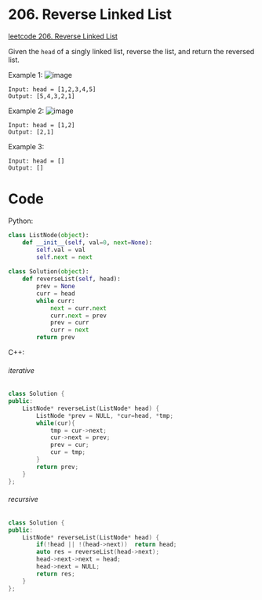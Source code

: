# 206. Reverse Linked List
[leetcode 206. Reverse Linked List](https://leetcode.com/problems/reverse-linked-list/)

Given the `head` of a singly linked list, reverse the list, and return the reversed list.

Example 1:
![image](https://github.com/spencersweet0530/leetcode/tree/main/image/206-1.png)
```
Input: head = [1,2,3,4,5]
Output: [5,4,3,2,1]
```

Example 2:
![image](https://github.com/spencersweet0530/leetcode/tree/main/image/206-2.png)
```
Input: head = [1,2]
Output: [2,1]
```

Example 3:
```
Input: head = []
Output: []
```

# Code

Python:
```python
class ListNode(object):
    def __init__(self, val=0, next=None):
        self.val = val
        self.next = next
        
class Solution(object):
    def reverseList(self, head):
        prev = None
        curr = head
        while curr:
            next = curr.next
            curr.next = prev
            prev = curr
            curr = next
        return prev
```

C++:
###### iterative
```C++
class Solution {
public:
    ListNode* reverseList(ListNode* head) {
        ListNode *prev = NULL, *cur=head, *tmp;
        while(cur){
            tmp = cur->next;
            cur->next = prev;
            prev = cur;
            cur = tmp;
        }
        return prev;
    }
};
```

###### recursive
```C++
class Solution {
public:
    ListNode* reverseList(ListNode* head) {
        if(!head || !(head->next))  return head;
        auto res = reverseList(head->next);
        head->next->next = head;
        head->next = NULL;
        return res;
    }
};
```





